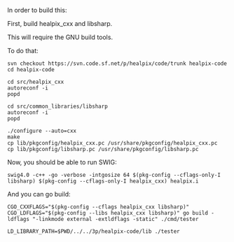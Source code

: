 In order to build this:

First, build healpix_cxx and libsharp.

This will require the GNU build tools.

To do that:
```
svn checkout https://svn.code.sf.net/p/healpix/code/trunk healpix-code
cd healpix-code

cd src/healpix_cxx
autoreconf -i
popd

cd src/common_libraries/libsharp
autoreconf -i
popd

./configure --auto=cxx
make
cp lib/pkgconfig/healpix_cxx.pc /usr/share/pkgconfig/healpix_cxx.pc
cp lib/pkgconfig/libsharp.pc /usr/share/pkgconfig/libsharp.pc
```

Now, you should be able to run SWIG:
```
swig4.0 -c++ -go -verbose -intgosize 64 $(pkg-config --cflags-only-I libsharp) $(pkg-config --cflags-only-I healpix_cxx) healpix.i
```

And you can go build:
```
CGO_CXXFLAGS="$(pkg-config --cflags healpix_cxx libsharp)" CGO_LDFLAGS="$(pkg-config --libs healpix_cxx libsharp)" go build -ldflags "-linkmode external -extldflags -static" ./cmd/tester
```

```
LD_LIBRARY_PATH=$PWD/../../3p/healpix-code/lib ./tester
```

